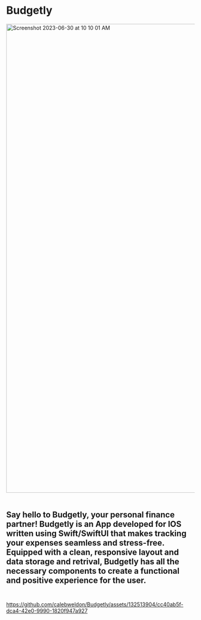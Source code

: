 # Budgetly

<img width="1250" alt="Screenshot 2023-06-30 at 10 10 01 AM" src="https://github.com/calebweldon/Budgetly/assets/132513904/c4dd1acb-d922-4d2a-8e10-fff94b9f94d4"> <br><br>

## **Say hello to Budgetly, your personal finance partner! Budgetly is an App developed for IOS written using Swift/SwiftUI that makes tracking your expenses seamless and stress-free. Equipped with a clean, responsive layout and data storage and retrival, Budgetly has all the necessary components to create a functional and positive experience for the user.** <br><br>

https://github.com/calebweldon/Budgetly/assets/132513904/cc40ab5f-dca4-42e0-9990-1820f947a927
